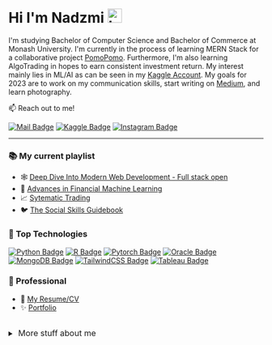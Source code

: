 # Hi I'm Nadzmi <img src="https://user-images.githubusercontent.com/1303154/88677602-1635ba80-d120-11ea-84d8-d263ba5fc3c0.gif" width="28px" height="28px" alt="hi">

I'm studying Bachelor of Computer Science and Bachelor of Commerce at Monash University. I'm currently in the process of learning MERN Stack for a collaborative project [PomoPomo](https://github.com/nadzmi27/pomopomo). Furthermore, I'm also learning AlgoTrading in hopes to earn consistent investment return. My interest mainly lies in ML/AI as can be seen in my [Kaggle Account](https://www.kaggle.com/nadzmiagthomas). My goals for 2023 are to work on my communication skills, start writing on [Medium](https://medium.com/), and learn photography.

📫 Reach out to me!

[![Mail Badge](https://img.shields.io/badge/-nadzmiagthomas-c0392b?style=flat&labelColor=c0392b&logo=gmail&logoColor=white)](mailto:nadzmiagthomas@gmail.com)
[![Kaggle Badge](https://img.shields.io/badge/-Nadzmi-1ca0f1?style=flat&labelColor=1ca0f1&logo=kaggle&logoColor=white&link=https://www.kaggle.com/nadzmiagthomas)](https://www.kaggle.com/nadzmiagthomas)
[![Instagram Badge](https://img.shields.io/badge/-@nadzmi27-e84393?style=flat&labelColor=e84393&logo=instagram&logoColor=white)](https://www.instagram.com/nadzmi27/?hl=en) 

---
### 📚 My current playlist

- 🕸️ [Deep Dive Into Modern Web Development - Full stack open](https://fullstackopen.com/en/)
- 🤖 [Advances in Financial Machine Learning](https://www.wiley.com/en-au/Advances+in+Financial+Machine+Learning-p-9781119482086)
- 📈 [Sytematic Trading](https://www.amazon.com/Systematic-Trading-designing-trading-investing/dp/0857194453)
- 🐦 [The Social Skills Guidebook](https://www.amazon.com.au/Social-Skills-Guidebook-Shyness-Conversations-ebook/dp/B01AU8C766)


### 🏅 Top Technologies
<!--  Add huggingface here-->
[![Python Badge](https://img.shields.io/badge/-Python-3776AB?style=for-the-badge&labelColor=black&logo=python)](#) 
[![R Badge](https://img.shields.io/badge/-R-2165B6?style=for-the-badge&labelColor=black&logo=r)](#)
[![Pytorch Badge](https://img.shields.io/badge/-Pytorch-C13E24?style=for-the-badge&labelColor=black&logo=pytorch)](#) 
[![Oracle Badge](https://img.shields.io/badge/-Oracle_SQL-C94634?style=for-the-badge&labelColor=black&logo=oracle)](#) 
[![MongoDB Badge](https://img.shields.io/badge/-MongoDB-09934E?style=for-the-badge&labelColor=black&logo=mongodb)](#) 
[![TailwindCSS Badge](https://img.shields.io/badge/-Tailwind_CSS-34B4F3?style=for-the-badge&labelColor=black&logo=tailwindcss)](#) 
[![Tableau Badge](https://img.shields.io/badge/-Tableau-E6782D?style=for-the-badge&labelColor=black&logo=tableau&logoColor=white)](#) 


### 💼 Professional
<!-- Make resume and portfolio -->
- 📃 [My Resume/CV](#)
- ✨ [Portfolio](#)

<br>
<details>
<summary>
  <span  style="font-size:12pt">‎ More stuff about me </span>
</summary>

<br >
I love learning new things, and therefore I have a wide range of hobbies. This includes, playing guitar, skateboarding, rollerblading, ice-skating and more. I also love to stay active by hitting the gym and playing sport regularly. 

</details>
